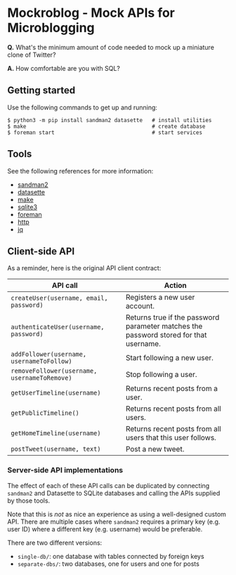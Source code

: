 # Mockroblog - Mock APIs for Microblogging

**Q.** What's the minimum amount of code needed to mock up a miniature
       clone of Twitter?

**A.** How comfortable are you with SQL?

## Getting started

Use the following commands to get up and running:

```shell-session
$ python3 -m pip install sandman2 datasette   # install utilities
$ make                                        # create database
$ foreman start                               # start services
```

## Tools

See the following references for more information:

* [sandman2](https://github.com/jeffknupp/sandman2)
* [datasette](https://github.com/simonw/datasette)
* [make](https://en.wikipedia.org/wiki/Makefile)
* [sqlite3](https://sqlite.org/cli.html)
* [foreman](https://ddollar.github.io/foreman/)
* [http](https://httpie.org/)
* [jq](https://stedolan.github.io/jq/)

## Client-side API

As a reminder, here is the original API client contract:

API call                                     | Action
-------------------------------------------- | -----------------------------------------------------------------------------------------------------------
`createUser(username, email, password)`      | Registers a new user account.
`authenticateUser(username, password)`       | Returns true if the password parameter matches the password stored for that username.
`addFollower(username, usernameToFollow)`    | Start following a new user.
`removeFollower(username, usernameToRemove)` | Stop following a user.
`getUserTimeline(username)`                  | Returns recent posts from a user.
`getPublicTimeline()`                        | Returns recent posts from all users.
`getHomeTimeline(username)`                  | Returns recent posts from all users that this user follows.
`postTweet(username, text)`                  | Post a new tweet.

### Server-side API implementations

The effect of each of these API calls can be duplicated by connecting
`sandman2` and Datasette to SQLite databases and calling the APIs supplied
by those tools.

Note that this is *not* as nice an experience as using a well-designed
custom API. There are multiple cases where `sandman2` requires a
primary key (e.g. user ID) where a different key (e.g. username) would
be preferable.

There are two different versions:
 * `single-db/`: one database with tables connected by foreign keys
 * `separate-dbs/`: two databases, one for users and one for posts

